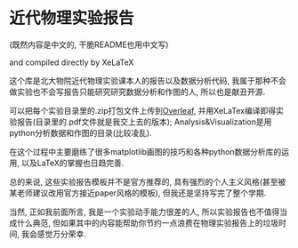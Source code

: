 # 近代物理实验报告

(既然内容是中文的, 干脆README也用中文写)

and compiled directly by XeLaTeX

这个库是北大物院近代物理实验课本人的报告以及数据分析代码, 我属于那种不会做实验也不会写报告只能研究研究数据分析和作图的人, 所以也是献丑开源.

可以把每个实验目录里的.zip打包文件上传到[Overleaf](https://www.overleaf.com/project), 并用XeLaTex编译即得实验报告(目录里的.pdf文件就是我交上去的版本); Analysis&Visualization是用python分析数据和作图的目录(比较凌乱).

在这个过程中主要磨练了很多matplotlib画图的技巧和各种python数据分析库的运用, 以及LaTeX的掌握也日趋完善.

总的来说, 这些实验报告模板并不是官方推荐的, 具有强烈的个人主义风格(甚至被某老师建议改用官方接近paper风格的模板), 但我还是坚持写完了整个学期.

当然, 正如我前面所言, 我是一个实验动手能力很差的人, 所以实验报告也不值得当成什么典范, 但如果其中的内容能帮助你节约一点浪费在物理实验报告上的垃圾时间, 我会感觉万分荣幸.
